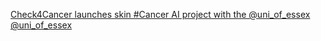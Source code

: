 [Check4Cancer launches skin #Cancer AI project with the @uni_of_essex   @uni_of_essex](https://qi.tc/qi/110919)